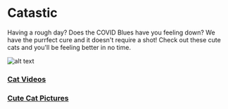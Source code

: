 # Catastic

Having a rough day? Does the COVID Blues have you feeling down? We have the purrfect cure and it doesn't require a shot! Check out these cute cats and you'll be feeling better in no time.

![alt text](https://m.media-amazon.com/images/I/71Shhw4HlpL._AC_SL1333_.jpg)

### [Cat Videos](https://natashadmoore.github.io/IT100Project/cat-videos)
### [Cute Cat Pictures](https://natashadmoore.github.io/IT100Project/cute-cat-pictures)


